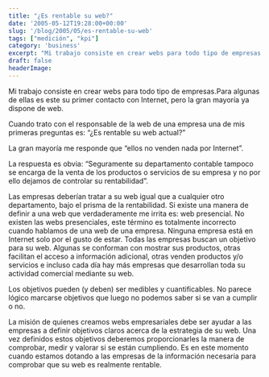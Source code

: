 ```yaml
---
title: "¿Es rentable su web?"
date: '2005-05-12T19:28:00+00:00'
slug: '/blog/2005/05/es-rentable-su-web'
tags: ["medición", "kpi"]
category: 'business'
excerpt: "Mi trabajo consiste en crear webs para todo tipo de empresas.Para algunas de ellas es este su primer contacto con Internet, pero la gran mayoría ya dispone de web.Cuando trato con el responsable de l..."
draft: false
headerImage:
---
```

Mi trabajo consiste en crear webs para todo tipo de empresas.Para algunas de ellas es este su primer contacto con Internet, pero la gran mayoría ya dispone de web.

Cuando trato con el responsable de la web de una empresa una de mis primeras preguntas es: “¿Es rentable su web actual?”

La gran mayoría me responde que “ellos no venden nada por Internet”.

La respuesta es obvia: “Seguramente su departamento contable tampoco se encarga de la venta de los productos o servicios de su empresa y no por ello dejamos de controlar su rentabilidad”.

Las empresas deberían tratar a su web igual que a cualquier otro departamento, bajo el prisma de la rentabilidad. Si existe una manera de definir a una web que verdaderamente me irrita es: web presencial. No existen las webs presenciales, este término es totalmente incorrecto cuando hablamos de una web de una empresa. Ninguna empresa está en Internet solo por el gusto de estar. Todas las empresas buscan un objetivo para su web. Algunas se conforman con mostrar sus productos, otras facilitan el acceso a información adicional, otras venden productos y/o servicios e incluso cada día hay más empresas que desarrollan toda su actividad comercial mediante su web.

Los objetivos pueden (y deben) ser medibles y cuantificables. No parece lógico marcarse objetivos que luego no podemos saber si se van a cumplir o no.

La misión de quienes creamos webs empresariales debe ser ayudar a las empresas a definir objetivos claros acerca de la estrategia de su web. Una vez definidos estos objetivos deberemos proporcionarles la manera de comprobar, medir y valorar si se están cumpliendo. Es en este momento cuando estamos dotando a las empresas de la información necesaria para comprobar que su web es realmente rentable.
